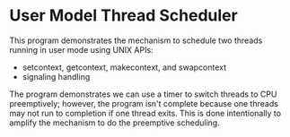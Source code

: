 # User Model Thread Scheduler

This program demonstrates the mechanism to schedule two threads running
in user mode using UNIX APIs:

- setcontext, getcontext, makecontext, and swapcontext
- signaling handling

The program demonstrates we can use a timer to switch threads to CPU
preemptively; however, the program isn't complete because one threads
may not run to completion if one thread exits. This is done intentionally
to amplify the mechanism to do the preemptive scheduling.

